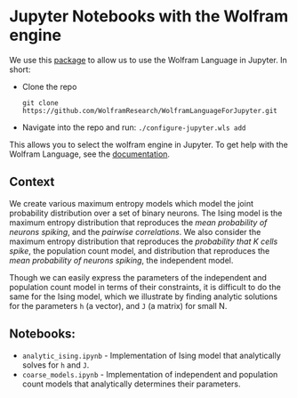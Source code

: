 # Jupyter Notebooks with the Wolfram engine

We use this [package](https://github.com/WolframResearch/WolframLanguageForJupyter) to allow us to use the Wolfram Language in Jupyter. In short:
- Clone the repo

    `git clone https://github.com/WolframResearch/WolframLanguageForJupyter.git`

- Navigate into the repo and run:
    `./configure-jupyter.wls add`

This allows you to select the wolfram engine in Jupyter.
To get help with the Wolfram Language, see the [documentation](https://reference.wolfram.com/language/).

## Context
We create various maximum entropy models which model the joint probability distribution over a set of binary neurons. The Ising model is the maximum entropy distribution that reproduces the *mean probability of neurons spiking*, and the *pairwise correlations*. We also consider the maximum entropy distribution that reproduces the *probability that K cells spike*, the population count model, and distribution that reproduces the *mean probability of neurons spiking*, the independent model.

Though we can easily express the parameters of the independent and population count model in terms of their constraints, it is difficult to do the same for the Ising model, which we illustrate by finding analytic solutions for the parameters `h` (a vector), and `J` (a matrix) for small N.

## Notebooks:
- `analytic_ising.ipynb` -  Implementation of Ising model that analytically solves for `h` and `J`.
- `coarse_models.ipynb` - Implementation of independent and population count models that analytically determines their parameters.
